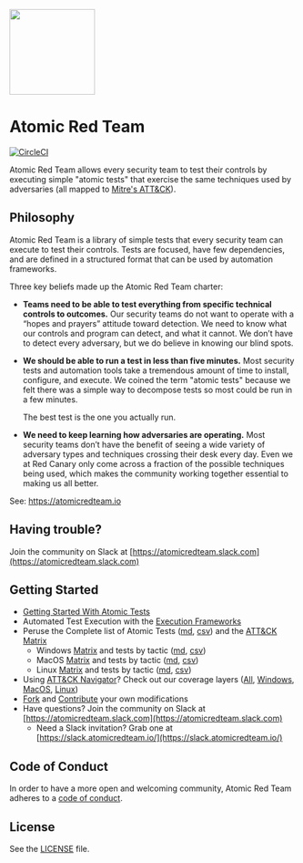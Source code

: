 <p><img src="https://redcanary.com/wp-content/uploads/Atomic-Red-Team-Logo.png" width="150px" /></p>

# Atomic Red Team
[![CircleCI](https://circleci.com/gh/redcanaryco/atomic-red-team.svg?style=svg)](https://circleci.com/gh/redcanaryco/atomic-red-team)

Atomic Red Team allows every security team to test their controls by executing simple
"atomic tests" that exercise the same techniques used by adversaries (all mapped to
[Mitre's ATT&CK](https://attack.mitre.org/wiki/Main_Page)).

## Philosophy

Atomic Red Team is a library of simple tests that every security team can execute to test their controls. Tests are
focused, have few dependencies, and are defined in a structured format that can be used by automation frameworks.

Three key beliefs made up the Atomic Red Team charter:
- **Teams need to be able to test everything from specific technical controls to outcomes.**
  Our security teams do not want to operate with a “hopes and prayers” attitude toward detection. We need to know
  what our controls and program can detect, and what it cannot. We don’t have to detect every adversary, but we
  do believe in knowing our blind spots.

- **We should be able to run a test in less than five minutes.**
  Most security tests and automation tools take a tremendous amount of time to install, configure, and execute.
  We coined the term "atomic tests" because we felt there was a simple way to decompose tests so most could be
  run in a few minutes.

  The best test is the one you actually run.

- **We need to keep learning how adversaries are operating.**
  Most security teams don’t have the benefit of seeing a wide variety of adversary types and techniques crossing
  their desk every day. Even we at Red Canary only come across a fraction of the possible techniques being used,
  which makes the community working together essential to making us all better.

See: https://atomicredteam.io

## Having trouble?

Join the community on Slack at [https://atomicredteam.slack.com](https://atomicredteam.slack.com)

## Getting Started

* [Getting Started With Atomic Tests](https://atomicredteam.io/testing)
* Automated Test Execution with the [Execution Frameworks](https://github.com/redcanaryco/atomic-red-team/blob/master/execution-frameworks)
* Peruse the Complete list of Atomic Tests ([md](atomics/Indexes/Indexes-Markdown/index.md), [csv](atomics/Indexes/Indexes-CSV/index-by-tactic.md)) and the [ATT&CK Matrix](atomics/Indexes/Matrices/matrix.md)
  - Windows [Matrix](atomics/Indexes/Matrices/windows-matrix.md) and tests by tactic ([md](atomics/Indexes/Indexes-Markdown/windows-index.md), [csv](atomics/Indexes/Indexes-CSV/windows-index.csv))
  - MacOS [Matrix](atomics/Indexes/Matrices/macos-matrix.md) and tests by tactic ([md](atomics/Indexes/Indexes-Markdown/macos-index.md), [csv](atomics/Indexes/Indexes-CSV/macos-index.csv))
  - Linux [Matrix](atomics/Indexes/Matrices/linux-matrix.md) and tests by tactic ([md](atomics/Indexes/Indexes-Markdown/linux-index.md), [csv](atomics/Indexes/Indexes-CSV/linux-index.csv))
* Using [ATT&CK Navigator](https://github.com/mitre-attack/attack-navigator)? Check out our coverage layers ([All](atomics/Indexes/Attack-Navigator-Layers/art-navigator-layer.json), [Windows](atomics/Indexes/Attack-Navigator-Layers/art-navigator-layer-windows.json), [MacOS](atomics/Indexes/Attack-Navigator-Layers/art-navigator-layer-macos.json), [Linux](atomics/Indexes/Attack-Navigator-Layers/art-navigator-layer-linux.json))
* [Fork](https://github.com/redcanaryco/atomic-red-team/fork) and [Contribute](https://atomicredteam.io/contributing) your own modifications
* Have questions? Join the community on Slack at [https://atomicredteam.slack.com](https://atomicredteam.slack.com)
    * Need a Slack invitation? Grab one at [https://slack.atomicredteam.io/](https://slack.atomicredteam.io/)

## Code of Conduct

In order to have a more open and welcoming community, Atomic Red Team adheres to a
[code of conduct](CODE_OF_CONDUCT.md).

## License

See the [LICENSE](https://github.com/redcanaryco/atomic-red-team/blob/master/LICENSE.txt) file.
